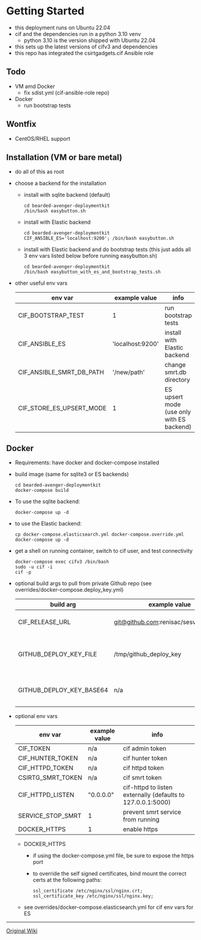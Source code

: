 # Getting Started

* this deployment runs on Ubuntu 22.04
* cif and the dependencies run in a python 3.10 venv
  * python 3.10 is the version shipped with Ubuntu 22.04
* this sets up the latest versions of cifv3 and dependencies
* this repo has integrated the csirtgadgets.cif Ansible role

## Todo

* VM amd Docker
  * fix sdist.yml (cif-ansible-role repo)
* Docker
  * run bootstrap tests

## Wontfix

* CentOS/RHEL support

## Installation (VM or bare metal)

* do all of this as root

* choose a backend for the installation

  * install with sqlite backend (default)

        cd bearded-avenger-deploymentkit
        /bin/bash easybutton.sh

  * install with Elastic backend

        cd bearded-avenger-deploymentkit
        CIF_ANSIBLE_ES='localhost:9200'; /bin/bash easybutton.sh

  * install with Elastic backend and do bootstrap tests (this just adds all 3 env vars listed below before running easybutton.sh)

        cd bearded-avenger-deploymentkit
        /bin/bash easybutton_with_es_and_bootstrap_tests.sh

* other useful env vars

  | env var | example value | info |
  | --- | --- | --- |
  | CIF_BOOTSTRAP_TEST | 1 | run bootstrap tests |
  | CIF_ANSIBLE_ES | 'localhost:9200' | install with Elastic backend |
  | CIF_ANSIBLE_SMRT_DB_PATH | '/new/path' | change smrt.db directory |
  | CIF_STORE_ES_UPSERT_MODE | 1 | ES upsert mode (use only with ES backend) |

## Docker

* Requirements: have docker and docker-compose installed

* build image (same for sqlite3 or ES backends)

      cd bearded-avenger-deploymentkit
      docker-compose build

* To use the sqlite backend:

      docker-compose up -d

* to use the Elastic backend:

      cp docker-compose.elasticsearch.yml docker-compose.override.yml
      docker-compose up -d

* get a shell on running container, switch to cif user, and test connectivity

      docker-compose exec cifv3 /bin/bash
      sudo -u cif -i
      cif -p

* optional build args to pull from private Github repo (see overrides/docker-compose.deploy_key.yml)


  | build arg | example value | info |
  | --- | --- | --- |
  | CIF_RELEASE_URL | git@github.com:renisac/sesv4_code.git | ssh address for repo |
  | GITHUB_DEPLOY_KEY_FILE | /tmp/github_deploy_key | path for github deploy key in container |
  | GITHUB_DEPLOY_KEY_BASE64 | n/a | base64 encoded private ssh key |

* optional env vars

  | env var | example value | info |
  | --- | --- | --- |
  | CIF_TOKEN | n/a |cif admin token |
  | CIF_HUNTER_TOKEN | n/a |cif hunter token |
  | CIF_HTTPD_TOKEN | n/a | cif httpd token |
  | CSIRTG_SMRT_TOKEN | n/a | cif smrt token |
  | CIF_HTTPD_LISTEN | "0.0.0.0" | cif-httpd to listen externally (defaults to 127.0.0.1:5000) |
  | SERVICE_STOP_SMRT | 1 | prevent smrt service from running |
  | DOCKER_HTTPS | 1 | enable https |

  * DOCKER_HTTPS
    * if using the docker-compose.yml file, be sure to expose the https port
    * to override the self signed certificates, bind mount the correct certs
      at the following paths:

          ssl_certificate /etc/nginx/ssl/nginx.crt;
          ssl_certificate_key /etc/nginx/ssl/nginx.key;

  * see overrides/docker-compose.elasticsearch.yml for cif env vars for ES

---

[Original Wiki](https://github.com/csirtgadgets/bearded-avenger-deploymentkit/wiki)
